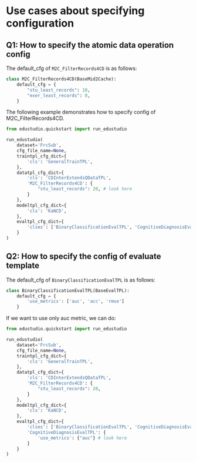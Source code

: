 # Use cases about specifying configuration

## Q1: How to specify the atomic data operation config

The default_cfg of `M2C_FilterRecords4CD` is as follows:

```python
class M2C_FilterRecords4CD(BaseMid2Cache):
    default_cfg = {
        "stu_least_records": 10,
        "exer_least_records": 0,
    }

```

The following example demonstrates how to specify config of M2C_FilterRecords4CD.

```python
from edustudio.quickstart import run_edustudio

run_edustudio(
    dataset='FrcSub',
    cfg_file_name=None,
    traintpl_cfg_dict={
        'cls': 'GeneralTrainTPL',
    },
    datatpl_cfg_dict={
        'cls': 'CDInterExtendsQDataTPL',
        'M2C_FilterRecords4CD': {
            "stu_least_records": 20, # look here
        }
    },
    modeltpl_cfg_dict={
        'cls': 'KaNCD',
    },
    evaltpl_cfg_dict={
        'clses': ['BinaryClassificationEvalTPL', 'CognitiveDiagnosisEvalTPL'],
    }
)
```

## Q2: How to specify the config of evaluate template
The default_cfg of `BinaryClassificationEvalTPL` is as follows:
```python
class BinaryClassificationEvalTPL(BaseEvalTPL):
    default_cfg = {
        'use_metrics': ['auc', 'acc', 'rmse']
    }
```


If we want to use only auc metric, we can do:

```python
from edustudio.quickstart import run_edustudio

run_edustudio(
    dataset='FrcSub',
    cfg_file_name=None,
    traintpl_cfg_dict={
        'cls': 'GeneralTrainTPL',
    },
    datatpl_cfg_dict={
        'cls': 'CDInterExtendsQDataTPL',
        'M2C_FilterRecords4CD': {
            "stu_least_records": 20,
        }
    },
    modeltpl_cfg_dict={
        'cls': 'KaNCD',
    },
    evaltpl_cfg_dict={
        'clses': ['BinaryClassificationEvalTPL', 'CognitiveDiagnosisEvalTPL'],
        'CognitiveDiagnosisEvalTPL': {
            'use_metrics': {"auc"} # look here
        }
    }
)
```
